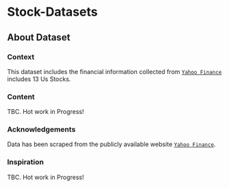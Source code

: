 # Stock-Datasets

## About Dataset

### Context

This dataset includes the financial information collected from [`Yahoo Finance`](https://finance.yahoo.com) includes 13 Us Stocks.

### Content
TBC. Hot work in Progress!

### Acknowledgements
Data has been scraped from the publicly available website [`Yahoo Finance`](https://finance.yahoo.com).

### Inspiration
TBC. Hot work in Progress!
